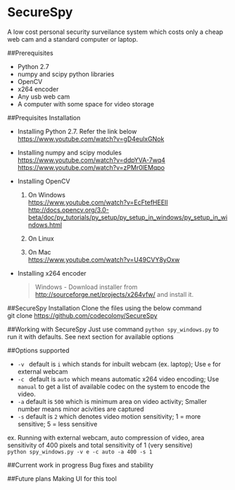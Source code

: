 # SecureSpy
A low cost personal security surveilance system which costs only a cheap web cam and a standard computer or laptop.

##Prerequisites
- Python 2.7
- numpy and scipy python libraries
- OpenCV
- x264 encoder
- Any usb web cam
- A computer with some space for video storage

##Prequisites Installation 
- Installing Python 2.7. Refer the link below <br>
  https://www.youtube.com/watch?v=gD4eulxGNok

- Installing numpy and scipy modules <br>
  https://www.youtube.com/watch?v=ddpYVA-7wq4
  https://www.youtube.com/watch?v=zPMr0lEMqpo

- Installing OpenCV
  1. On Windows <br>
  https://www.youtube.com/watch?v=EcFtefHEEII <br>
  http://docs.opencv.org/3.0-beta/doc/py_tutorials/py_setup/py_setup_in_windows/py_setup_in_windows.html

  2. On Linux <br>
  
  3. On Mac <br>
  https://www.youtube.com/watch?v=U49CVY8yOxw

- Installing x264 encoder <br>
  > Windows - Download installer from http://sourceforge.net/projects/x264vfw/ and install it.

##SecureSpy Installation
Clone the files using the below command <br>
git clone https://github.com/codecolony/SecureSpy

##Working with SecureSpy
Just use command `python spy_windows.py` to run it with defaults. See next section for available options

##Options supported
- `-v ` default is `i` which stands for inbuilt webcam (ex. laptop); Use `e` for external webcam
- `-c ` default is `auto` which means automatic x264 video encoding; Use `manual` to get a list of available codec on the system to encode the video.
- `-a` default is `500` which is minimum area on video activity; Smaller number means minor acivities are captured
- `-s` default is `2` which denotes video motion sensitivity; 1 = more sensitive; 5 = less sensitive

ex. Running with external webcam, auto compression of video, area sensitivity of 400 pixels and total sensitivity of 1 (very sensitive) <br>
`python spy_windows.py -v e -c auto -a 400 -s 1`

##Current work in progress
Bug fixes and stability

##Future plans
Making UI for this tool
